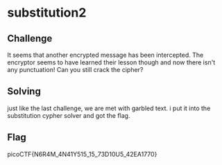 # substitution2

## Challenge

It seems that another encrypted message has been intercepted. The encryptor seems to have learned their lesson though and now there isn't any punctuation! Can you still crack the cipher?

## Solving

just like the last challenge, we are met with garbled text. i put it into the substitution cypher solver and got the flag.

## Flag

picoCTF{N6R4M_4N41Y515_15_73D10U5_42EA1770}